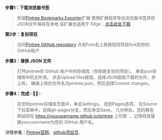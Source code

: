 **步骤1：下载浏览器书签**
> 安装[Pintree Bookmarks Exporter](https://chromewebstore.google.com/detail/pintree-bookmarks-exporte/mjcglnkikjidokobpfdcdmcnfdicojce)扩展
> 使用扩展程序导出浏览器书签并将JSON文件保存在本地
> 该扩展也适用于 Edge：[点击此处下载](https://microsoftedge.microsoft.com/addons/detail/pintree-bookmarks-exporte/binmofchlenaimbnocogbpebiodjlgkm)

**第2步：复刻项目**
> 访问[Pintree GitHub repository](https://github.com/Pintree-io/pintree)
> 点击Fork右上角按钮将项目fork到你的GitHub账户

**步骤3：替换 JSON 文件**
> 打开pintree你 GitHub 账户中的存储库（你刚刚复刻的项目）。
> 单击json存储库中的文件夹。
> 点击Upload files按钮，选择JSON刚刚下载的文件，并上传。
> 确保上传的文件名为pintree.json，然后选择Commit changes。

**步骤4：完成**✨🎉🎉✨
> 在您的pintree存储库页面中，单击Settings。
> 找到Pages选项。
> 在Source下拉菜单中，选择gh-pages分支，然后单击Save。
> 几分钟后，您的静态网站将在 https://yourusername.github.io/pintree 上可用``。记得将其替换yourusername为您的 GitHub 用户名。

详情参看：[Pintree官网](https://pintree.io/)、[github项目页](https://github.com/Pintree-io/pintree).